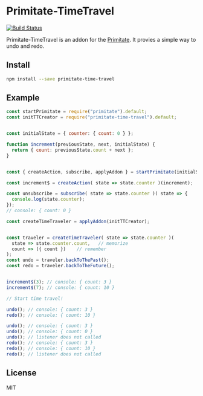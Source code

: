 # Primitate-TimeTravel
[![Build Status](https://travis-ci.org/YooShibu/Primitate-TimeTravel.svg?branch=master)](https://travis-ci.org/YooShibu/Primitate-TimeTravel)

Primitate-TimeTravel is an addon for the [Primitate](https://github.com/YooShibu/Primitate.git).
It provies a simple way to undo and redo.


## Install
``` sh
npm install --save primitate-time-travel
```

## Example
``` js
const startPrimitate = require("primitate").default;
const initTTCreator = require("primitate-time-travel").default;


const initialState = { counter: { count: 0 } };

function increment(previousState, next, initialState) {
  return { count: previousState.count + next };
}


const { createAction, subscribe, applyAddon } = startPrimitate(initialState);

const increment$ = createAction( state => state.counter )(increment);

const unsubscribe = subscribe( state => state.counter )( state => {
  console.log(state.counter);
});
// console: { count: 0 }

const createTimeTraveler = applyAddon(initTTCreator);


const traveler = createTimeTraveler( state => state.counter )(
  state => state.counter.count,   // memorize
  count => ({ count })    // remember
);
const undo = traveler.backToThePast();
const redo = traveler.backToTheFuture();


increment$(3); // console: { count: 3 }
increment$(7); // console: { count: 10 }

// Start time travel!

undo(); // console: { count: 3 }
redo(); // console: { count: 10 }

undo(); // console: { count: 3 }
undo(); // console: { count: 0 }
undo(); // listener does not called
redo(); // console: { count: 3 }
redo(); // console: { count: 10 }
redo(); // listener does not called
```

## License
MIT